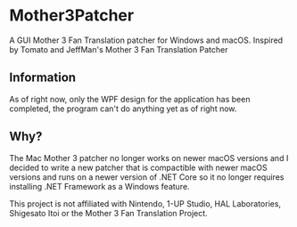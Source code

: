 # Mother3Patcher
A GUI Mother 3 Fan Translation patcher for Windows and macOS. Inspired by Tomato and JeffMan's Mother 3 Fan Translation Patcher


## Information
As of right now, only the WPF design for the application has been completed, the program can't do anything yet as of right now.

## Why?
The Mac Mother 3 patcher no longer works on newer macOS versions and I decided to write a new patcher that is compactible with newer macOS versions and runs on a newer version of .NET Core so it no longer requires installing .NET Framework as a Windows feature.


This project is not affiliated with Nintendo, 1-UP Studio, HAL Laboratories, Shigesato Itoi or the Mother 3 Fan Translation Project.
